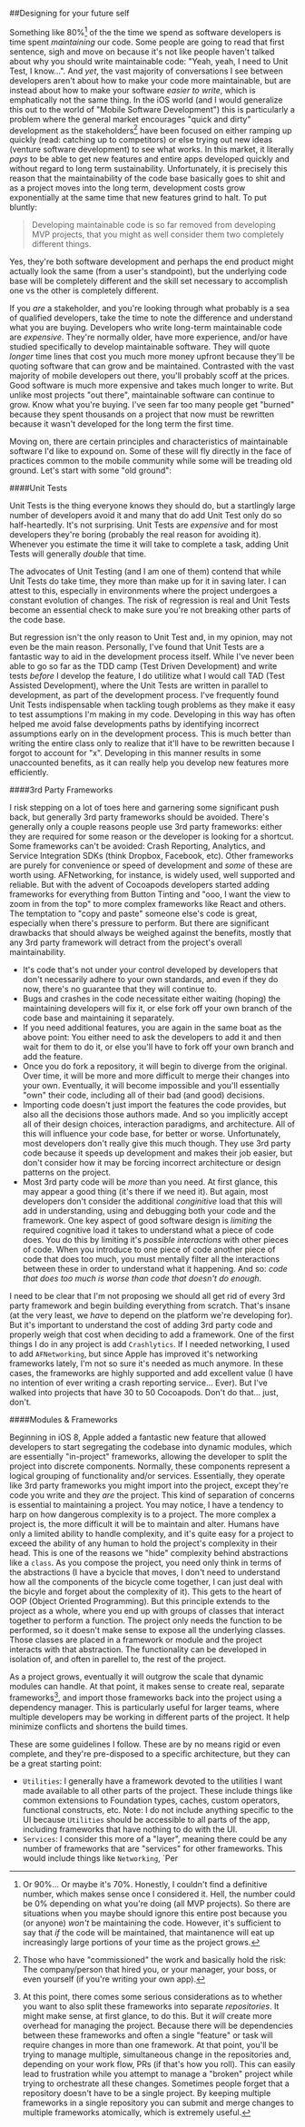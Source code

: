 ##Designing for your future self 

Something like 80%[^1] of the the time we spend as software developers is time spent _maintaining_ our code.  Some people are going to read that first sentence, sigh and move on because it's not like people haven't talked about why you should write maintainable code: "Yeah, yeah, I need to Unit Test, I know...".  And _yet_, the vast majority of conversations I see between developers aren't about how to make your code more maintainable, but are instead about how to make your software _easier to write_, which is emphatically not the same thing.  In the iOS world (and I would generalize this out to the world of "Mobile Software Development") this is particularly a problem where the general market encourages "quick and dirty" development as the stakeholders[^2] have been focused on either ramping up quickly (read: catching up to competitors) or else trying out new ideas (venture software development) to see what works.  In this market, it literally _pays_ to be able to get new features and entire apps developed quickly and without regard to long term sustainability.  Unfortunately, it is precisely this reason that the maintainability of the code base basically goes to shit and as a project moves into the long term, development costs grow exponentially at the same time that new features grind to halt.  To put bluntly:

> Developing maintainable code is so far removed from developing MVP projects, that you might as well consider them two completely different things.

Yes, they're both software development and perhaps the end product might actually look the same (from a user's standpoint), but the underlying code base will be completely different and the skill set necessary to accomplish one vs the other is completely different.  

If you _are_ a stakeholder, and you're looking through what probably is a sea of qualified developers, take the time to note the difference and understand what you are buying.  Developers who write long-term maintainable code are _expensive_.  They're normally older, have more experience, and/or have studied specifically to develop maintainable software.  They will quote _longer_ time lines that cost you much more money upfront because they'll be quoting software that can grow and be maintained.  Contrasted with the vast majority of mobile developers out there, you'll probably scoff at the prices.  Good software is much more expensive and takes much longer to write.  But unlike most projects "out there", maintainable software can continue to grow.  Know what you're buying.  I've seen far too many people get "burned" because they spent thousands on a project that now must be rewritten because it wasn't developed for the long term the first time.

Moving on, there are certain principles and characteristics of maintainable software I'd like to expound on.  Some of these will fly directly in the face of practices common to the mobile community while some will be treading old ground.  Let's start with some "old ground":

####Unit Tests

Unit Tests is the thing everyone knows they should do, but a startlingly large number of developers avoid it and many that do add Unit Test only do so half-heartedly.  It's not surprising.  Unit Tests are _expensive_ and for most developers they're boring (probably the real reason for avoiding it).  Whenever you estimate the time it will take to complete a task, adding Unit Tests will generally _double_ that time.  

The advocates of Unit Testing (and I am one of them) contend that while Unit Tests do take time, they more than make up for it in saving later.  I can attest to this, especially in environments where the project undergoes a constant evolution of changes.  The risk of regression is real and Unit Tests become an essential check to make sure you're not breaking other parts of the code base.  

But regression isn't the only reason to Unit Test and, in my opinion, may not even be the main reason.  Personally, I've found that Unit Tests are a fantastic way to aid in the development process itself.  While I've never been able to go so far as the TDD camp (Test Driven Development) and write tests _before_ I develop the feature, I do utilitize what I would call TAD (Test Assisted Development), where the Unit Tests are written in parallel to development, as part of the development process.  I've frequently found Unit Tests indispensable when tackling tough problems as they make it easy to test assumptions I'm making in my code.  Developing in this way has often helped me avoid false developments paths by identifying incorrect assumptions early on in the development process.  This is much better than writing the entire class only to realize that it'll have to be rewritten because I forgot to account for "x".  Developing in this manner results in some unaccounted benefits, as it can really help you develop new features more efficiently.  

####3rd Party Frameworks

I risk stepping on a lot of toes here and garnering some significant push back, but generally 3rd party frameworks should be avoided.  There's generally only a couple reasons people use 3rd party frameworks: either they are required for some reason or the developer is looking for a shortcut.  Some frameworks can't be avoided: Crash Reporting, Analytics, and Service Integration SDKs (think Dropbox, Facebook, etc).  Other frameworks are purely for convenience or speed of development and _some_ of these are worth using.  AFNetworking, for instance, is widely used, well supported and reliable.  But with the advent of Cocoapods developers started adding frameworks for everything from Button Tinting and "ooo, I want the view to zoom in from the top" to more complex frameworks like React and others.  The temptation to "copy and paste" someone else's code is great, especially when there's pressure to perform.  But there are significant drawbacks that should always be weighed against the benefits, mostly that any 3rd party framework will detract from the project's overall maintainability.  

 - It's code that's not under your control developed by developers that don't necessarily adhere to your own standards, and even if they do now, there's no guarantee that they will continue to.  
 - Bugs and crashes in the code necessitate either waiting (hoping) the maintaining developers will fix it, or else fork off your own branch of the code base and maintaining it separately.
 - If you need additional features, you are again in the same boat as the above point: You either need to ask the developers to add it and then wait for them to do it, or else you'll have to fork off your own branch and add the feature.
 - Once you do fork a repository, it will begin to diverge from the original.  Over time, it will be more and more difficult to merge their changes into your own.  Eventually, it will become impossible and you'll essentially "own" their code, including all of their bad (and good) decisions.  
 - Importing code doesn't just import the features the code provides, but also all the decisions those authors made.  And so you implicitly accept all of their design choices, interaction paradigms, and architecture.  All of this will influence your code base, for better or worse.  Unfortunately, most developers don't really give this much though.  They use 3rd party code because it speeds up development and makes their job easier, but don't consider how it may be forcing incorrect architecture or design patterns on the project.
 - Most 3rd party code will be _more_ than you need.  At first glance, this may appear a good thing (it's there if we need it).  But again, most developers don't consider the additional _conginitive_ load that this will add in understanding, using and debugging both your code and the framework.  One key aspect of good software design is  _limiting_  the required cognitive load it takes to understand what a piece of code does.  You do this by limiting it's _possible interactions_ with other pieces of code.  When you introduce to one piece of code another piece of code that does too much, you must mentally filter all the interactions between these in order to understand what it happening.  And so: _code that does too much is  worse than code that doesn't do enough_.  

I need to be clear that I'm not proposing we should all get rid of every 3rd party framework and begin building everything from scratch.  That's insane (at the very least, we _have_ to depend on the platform we're developing for).  But it's important to understand the cost of adding 3rd party code and properly weigh that cost when deciding to add a framework.  One of the first things I do in any project is add `Crashlytics`.  If I needed networking, I used to add `AFNetworking`, but since Apple has improved it's networking frameworks lately, I'm not so sure it's needed as much anymore.  In these cases, the frameworks are highly supported and add excellent value (I have no intention of ever writing a crash reporting service... Ever).  But I've walked into projects that have 30 to 50 Cocoapods.  Don't do that... just, don't.

####Modules & Frameworks

Beginning in iOS 8, Apple added a fantastic new feature that allowed developers to start segregating the codebase into dynamic modules, which are essentially "in-project" frameworks, allowing the developer to split the project into discrete components.  Normally, these components represent a logical grouping of functionality and/or services.  Essentially, they operate like 3rd party frameworks you might import into the project, except they're code you write and they _are_ the project. This kind of separation of concerns is essential to maintaining a project.  You may notice, I have a tendency to harp on how dangerous complexity is to a project.  The more complex a project is, the more difficult it will be to maintain and alter.  Humans have only a limited ability to handle complexity, and it's quite easy for a project to exceed the ability of any human to hold the project's complexity in their head.  This is one of the reasons we "hide" complexity behind abstractions like a `class`.  As you compose the project, you need only think in terms of the abstractions (I have a bycicle that moves, I don't need to understand how all the components of the bicycle come together, I can just deal with the bicyle and forget about the complexity of it).  This gets to the heart of OOP (Object Oriented Programming).  But this principle extends to the project as a whole, where you end up with groups of classes that interact together to perform a function. The project only needs the function to be performed, so it doesn't make sense to expose all the underlying classes.  Those classes are placed in a framework or module and the project interacts with that abstraction.  The functionality can be developed in isolation of, and often in parellel to, the rest of the project.

As a project grows, eventually it will outgrow the scale that dynamic modules can handle.  At that point, it makes sense to create real, separate frameworks[^3], and import those frameworks back into the project using a dependency manager. This is particularly useful for larger teams, where multiple developers may be working in different parts of the project.  It help minimize conflicts and shortens the build times.

These are some guidelines I follow.  These are by no means rigid or even complete, and they're pre-disposed to a specific architecture, but they can be a great starting point:

- `Utilities`:  I generally have a framework devoted to the utilities I want made available to all other parts of the project.  These include things like common extensions to Foundation types, caches, custom operators, functional constructs, etc.  Note: I do not include anything specific to the UI because `Utilities` should be accessible to all parts of the app, including frameworks that have nothing to do with the UI.
- `Services`: I consider this more of a "layer", meaning there could be any number of frameworks that are "services" for other frameworks.  This would include things like `Networking`, `Per



[^1]: Or 90%... Or maybe it's 70%.  Honestly, I couldn't find a definitive number, which makes sense once I considered it.  Hell, the number could be 0% depending on what you're doing (all MVP projects).  So there are situations when you maybe should ignore this entire post because you (or anyone) _won't_ be maintaining the code.  However, it's sufficient to say that _if_ the code will be maintained, that maintanence will eat up increasingly large portions of your time as the project grows.
[^2]: Those who have "commissioned" the work and basically hold the risk: The company/person that hired you, or your manager, your boss, or even yourself (if you're writing your own app).
[^3]: At this point, there comes some serious considerations as to whether you want to also split these frameworks into separate _repositories_.  It might make sense, at first glance, to do this.  But it _will_ create more overhead for managing the project.  Because there will be dependencies between these frameworks and often a single "feature" or task will require changes in more than one framework.  At that point, you'll be trying to manage multiple, simultaneous change in the repositories and, depending on your work flow, PRs (if that's how you roll).  This can easily lead to frustration while you attempt to manage a "broken" project while trying to orchestrate all these changes.  Sometimes people forget that a repository doesn't have to be a single project.  By keeping multiple frameworks in a single repository you can submit and merge changes to multiple frameworks atomically, which is extremely useful.